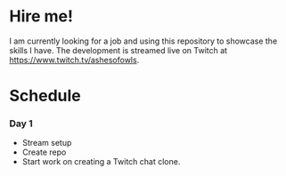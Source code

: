 # Hire me!

I am currently looking for a job and using this repository to showcase the skills I have. The development is streamed live on Twitch at https://www.twitch.tv/ashesofowls.

# Schedule

### Day 1

* Stream setup
* Create repo
* Start work on creating a Twitch chat clone.
